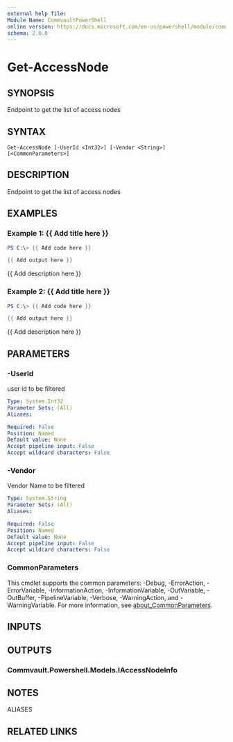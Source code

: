 ```yaml
---
external help file:
Module Name: CommvaultPowerShell
online version: https://docs.microsoft.com/en-us/powershell/module/commvaultpowershell/get-accessnode
schema: 2.0.0
---
```


# Get-AccessNode

## SYNOPSIS
Endpoint to get the list of access nodes

## SYNTAX

```
Get-AccessNode [-UserId <Int32>] [-Vendor <String>] [<CommonParameters>]
```

## DESCRIPTION
Endpoint to get the list of access nodes

## EXAMPLES

### Example 1: {{ Add title here }}
```powershell
PS C:\> {{ Add code here }}

{{ Add output here }}
```

{{ Add description here }}

### Example 2: {{ Add title here }}
```powershell
PS C:\> {{ Add code here }}

{{ Add output here }}
```

{{ Add description here }}

## PARAMETERS

### -UserId
user id to be filtered

```yaml
Type: System.Int32
Parameter Sets: (All)
Aliases:

Required: False
Position: Named
Default value: None
Accept pipeline input: False
Accept wildcard characters: False
```

### -Vendor
Vendor Name to be filtered

```yaml
Type: System.String
Parameter Sets: (All)
Aliases:

Required: False
Position: Named
Default value: None
Accept pipeline input: False
Accept wildcard characters: False
```

### CommonParameters
This cmdlet supports the common parameters: -Debug, -ErrorAction, -ErrorVariable, -InformationAction, -InformationVariable, -OutVariable, -OutBuffer, -PipelineVariable, -Verbose, -WarningAction, and -WarningVariable. For more information, see [about_CommonParameters](http://go.microsoft.com/fwlink/?LinkID=113216).

## INPUTS

## OUTPUTS

### Commvault.Powershell.Models.IAccessNodeInfo

## NOTES

ALIASES

## RELATED LINKS

